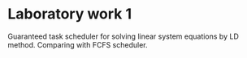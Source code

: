 # Laboratory work 1

Guaranteed task scheduler for solving linear system equations by LD method. Comparing with FCFS scheduler.
